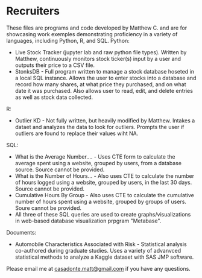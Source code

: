 # Recruiters
These files are programs and code developed by Matthew C. and are for showcasing work exemples demonstrating proficiency in a variety of languages, including Python, R, and SQL. 
Python:
  - Live Stock Tracker (jupyter lab and raw python file types). Written by Matthew, continuously monitors stock ticker(s) input by a user and outputs their price to a CSV file.
  - StonksDB - Full program written to manage a stock database hoseted in a local SQL instance. Allows the user to enter stocks into a database and record how many shares, at what price they purchased, and on what date it was purchased. Also allows user to read, edit, and delete entries as well as stock data collected. 

R:
  - Outlier KD - Not fully written, but heavily modified by Matthew. Intakes a dataet and analyzes the data to look for outliers. Prompts the user if outliers are found to replace their values wiht NA. 

SQL:
  - What is the Average Number.... - Uses CTE form to calculate the average spent using a website, grouped by users, from a database source. Source cannot be provided.  
  - What is the Number of Hours... - Also uses CTE to calculate the number of hours logged using a website, grouped by users, in the last 30 days. Source cannot be provided. 
  - Cumulative Hours By Group - Also uses CTE to calculate the cumulative number of hours spent using a website, grouped by groups of users. Soure cannot be provided. 
  - All three of these SQL queries are used to create graphs/visualizations in web-based database visualization prpgram "Metabase". 

Documents:
  - Automobile Characteristics Associated with Risk - Statistical analysis co-authored during graduate studies. Uses a variety of advanvced statistical methods to analyze a Kaggle dataset with SAS JMP software. 

Please email me at casadonte.matt@gmail.com if you have any questions. 
